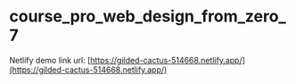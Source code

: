 # course_pro_web_design_from_zero_7


Netlify demo link url: [https://gilded-cactus-514668.netlify.app/](https://gilded-cactus-514668.netlify.app/)